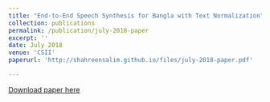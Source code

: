 ```yaml
---
title: "End-to-End Speech Synthesis for Bangla with Text Normalization"
collection: publications
permalink: /publication/july-2018-paper
excerpt: ''
date: July 2018
venue: 'CSII'
paperurl: 'http://shahreensalim.github.io/files/july-2018-paper.pdf'

---
```

<!-- citation: 'Your Name, You. (2009). &quot;Paper Title Number 1.&quot; <i>Journal 1</i>. 1(1).' -->
<!-- This paper is about the number 1. The number 2 is left for future work. -->

[Download paper here](http://shahreensalim.github.io/files/july-2018-paper.pdf)

<!-- Recommended citation: Your Name, You. (2009). "Paper Title Number 1." <i>Journal 1</i>. 1(1). -->
